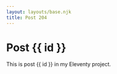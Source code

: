 ```yaml
---
layout: layouts/base.njk
title: Post 204
---
```


# Post {{ id }}

This is post {{ id }} in my Eleventy project.
